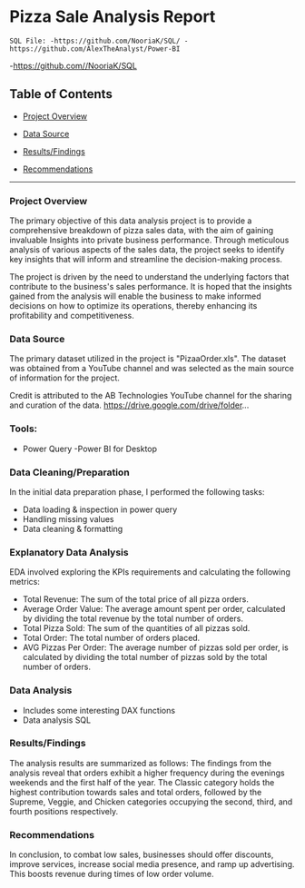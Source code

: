 

# Pizza Sale Analysis Report
	SQL File: -https://github.com/NooriaK/SQL/ -https://github.com/AlexTheAnalyst/Power-BI
 
-https://github.com//NooriaK/SQL

## Table of Contents

-  [Project Overview](#Project-Overview)

 - [Data Source](#Data-Source)
 
 - [Results/Findings](#Results-Findings)
 
 - [Recommendations](#recommendations) 




---


### Project Overview

The primary objective of this data analysis project is to provide a comprehensive breakdown of pizza sales data, with the aim of gaining invaluable
Insights into private business performance. Through meticulous analysis of various aspects of the sales data, the project seeks to identify key insights
that will inform and streamline the decision-making process.

The project is driven by the need to understand the underlying factors that contribute to the business's sales performance. 
It is hoped that the insights gained from the analysis will enable the business to make informed decisions on how to optimize its operations, 
thereby enhancing its profitability and competitiveness.

 

### Data Source
The primary dataset utilized in the project is "PizaaOrder.xls". The dataset was obtained from a YouTube channel and was selected as the main source of information for 
the project.

 Credit is attributed to the AB Technologies YouTube channel for the sharing and curation of the data.
 https://drive.google.com/drive/folder...


### Tools:
- Power Query
-Power BI for Desktop


### Data Cleaning/Preparation
In the initial data preparation phase, I performed the following tasks:
- Data loading & inspection in power query
- Handling missing values
- Data cleaning & formatting


### Explanatory Data Analysis
EDA involved exploring the  KPIs requirements and calculating the following metrics:

- Total Revenue: The sum of the total price of all pizza orders.
- Average Order Value: The average amount spent per order, calculated by dividing the total revenue by the total number of orders.
- Total Pizza Sold: The sum of the quantities of all pizzas sold.
- Total Order: The total number of orders placed.
- AVG Pizzas Per Order: The average number of pizzas sold per order, is calculated by dividing the total number of pizzas sold by the total number of orders.


### Data Analysis
- Includes some interesting DAX functions
- Data analysis SQL


### Results/Findings
The analysis results are summarized as follows:
The findings from the analysis reveal that orders exhibit a higher frequency during the evenings weekends and the first half of the year. 
The Classic category holds the highest contribution towards sales and total orders, followed by the Supreme, Veggie, and Chicken categories occupying the second, third, and fourth positions respectively.

### Recommendations
In conclusion, to combat low sales, businesses should offer discounts, improve services, increase social media presence, and ramp up advertising. 
This boosts revenue during times of low order volume.


















